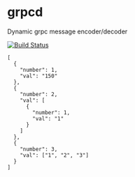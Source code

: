 # grpcd
Dynamic grpc message encoder/decoder

[![Build Status](https://travis-ci.org/komly/grpcd.svg?branch=master)](https://travis-ci.org/komly/grpcd)

    [
      {
        "number": 1,
        "val": "150"
      },
      {
        "number": 2,
        "val": [
          {
            "number": 1,
            "val": "1"
          }
        ]
      },
      {
        "number": 3,
        "val": ["1", "2", "3"]
      }
    ]
